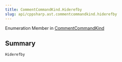 ```yaml
---
title: CommentCommandKind.Hiderefby
slug: api/cppsharp.ast.commentcommandkind.hiderefby
---
```

Enumeration Member in [CommentCommandKind](/api/cppsharp/ast/commentcommandkind)

## Summary



```csharp
Hiderefby
```

